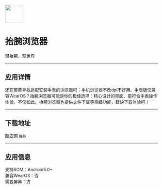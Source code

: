 [<img src="https://www.hankmi.com/favicon.ico" width="60" height="60" align="middle" />](https://www.hankmi.com)

# 抬腕浏览器
轻抬腕，观世界

***

## 应用详情
还在苦苦寻找适配安装手表的浏览器吗：手机浏览器不改dpi不好用、手表版仅兼容WearOS？抬腕浏览器可能是你的极佳选择：精心设计的界面、更符合手表操作体验。不仅如此，抬腕浏览器也提供文件下载等高级功能，赶快下载体验吧！

***

## 下载地址
[酷安网](https://www.coolapk.com/apk/290137) `推荐`

***

## 应用信息
支持ROM：Android6.0+  
兼容WearOS：否  
需要屏幕：方
